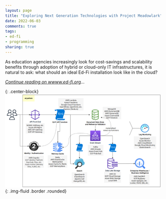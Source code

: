 ```yaml
---
layout: page
title: "Exploring Next Generation Technologies with Project Meadowlark"
date: 2022-06-03
comments: true
tags:
- ed-fi
- programming
sharing: true
---
```


As education agencies increasingly look for cost-savings and scalability
benefits through adoption of hybrid or cloud-only IT infrastructures, it is
natural to ask: what should an ideal Ed-Fi installation look like in the cloud?

_[Continue reading on wwww.ed-fi.org](https://www.ed-fi.org/blog/2022/06/exploring-next-generation-technologies-with-project-meadowlark/)..._

{: .center-block}
![Diagram of Meadowlark software components](/images/meadowlark.png){: .img-fluid .border .rounded}
